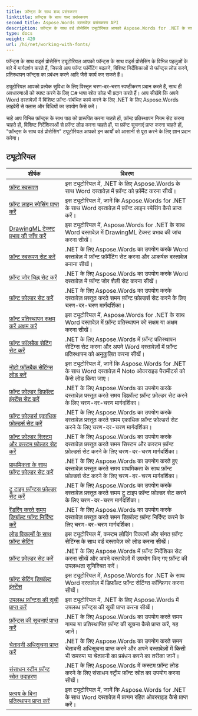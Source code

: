 ```yaml
---
title: फ़ॉन्ट्स के साथ शब्द प्रसंस्करण
linktitle: फ़ॉन्ट्स के साथ शब्द प्रसंस्करण
second_title: Aspose.Words दस्तावेज़ प्रसंस्करण API
description: फ़ॉन्ट्स के साथ वर्ड प्रोसेसिंग ट्यूटोरियल आपको Aspose.Words for .NET के साथ Word में फ़ॉन्ट्स के साथ काम करना सिखाते हैं। फ़ॉर्मेटिंग, प्रतिस्थापन, सूचनाएँ, और बहुत कुछ।
type: docs
weight: 420
url: /hi/net/working-with-fonts/
---
```


फॉन्ट्स के साथ वर्ड्स प्रोसेसिंग ट्यूटोरियल आपको फॉन्ट्स के साथ वर्ड्स प्रोसेसिंग के विभिन्न पहलुओं के बारे में मार्गदर्शन करते हैं, जिससे आप फॉन्ट फॉर्मेटिंग बदलने, विशिष्ट निर्देशिकाओं से फॉन्ट्स लोड करने, प्रतिस्थापन फॉन्ट्स का प्रबंधन करने आदि जैसे कार्य कर सकते हैं।

ट्यूटोरियल आपको प्रत्येक सुविधा के लिए विस्तृत चरण-दर-चरण स्पष्टीकरण प्रदान करते हैं, साथ ही अवधारणाओं को स्पष्ट करने के लिए C# भाषा स्रोत कोड भी प्रदान करते हैं। आप सीखेंगे कि अपने Word दस्तावेज़ों में विशिष्ट फ़ॉन्ट-संबंधित कार्य करने के लिए .NET के लिए Aspose.Words लाइब्रेरी से क्लास और विधियों का उपयोग कैसे करें।

चाहे आप विभिन्न फ़ॉन्ट्स के साथ पाठ को प्रारूपित करना चाहते हों, फ़ॉन्ट प्रतिस्थापन नियम सेट करना चाहते हों, विशिष्ट निर्देशिकाओं से फ़ॉन्ट लोड करना चाहते हों, या फ़ॉन्ट सूचनाएं प्राप्त करना चाहते हों, "फ़ॉन्ट्स के साथ वर्ड प्रोसेसिंग" ट्यूटोरियल आपको इन कार्यों को आसानी से पूरा करने के लिए ज्ञान प्रदान करेगा।

 ## ट्यूटोरियल
| शीर्षक | विवरण |
| --- | --- |
| [फ़ॉन्ट स्वरूपण](./font-formatting/) | इस ट्यूटोरियल में, .NET के लिए Aspose.Words के साथ Word दस्तावेज़ में फ़ॉन्ट को फ़ॉर्मेट करना सीखें। |
| [फ़ॉन्ट लाइन स्पेसिंग प्राप्त करें](./get-font-line-spacing/) | इस ट्यूटोरियल में, जानें कि Aspose.Words for .NET के साथ Word दस्तावेज़ में फ़ॉन्ट लाइन स्पेसिंग कैसे प्राप्त करें। |
| [DrawingML टेक्स्ट प्रभाव की जाँच करें](./check-drawingml-text-effect/) | इस ट्यूटोरियल में, Aspose.Words for .NET के साथ Word दस्तावेज़ में DrawingML टेक्स्ट प्रभाव की जांच करना सीखें। |
| [फ़ॉन्ट स्वरूपण सेट करें](./set-font-formatting/) | .NET के लिए Aspose.Words का उपयोग करके Word दस्तावेज़ में फ़ॉन्ट फ़ॉर्मेटिंग सेट करना और आकर्षक दस्तावेज़ बनाना सीखें। |
| [फ़ॉन्ट जोर चिह्न सेट करें](./set-font-emphasis-mark/) | .NET के लिए Aspose.Words का उपयोग करके Word दस्तावेज़ में फ़ॉन्ट जोर शैली सेट करना सीखें। |
| [फ़ॉन्ट फ़ोल्डर सेट करें](./set-fonts-folders/) | .NET के लिए Aspose.Words का उपयोग करके दस्तावेज़ प्रस्तुत करते समय फ़ॉन्ट फ़ोल्डर्स सेट करने के लिए चरण-दर-चरण मार्गदर्शिका। |
| [फ़ॉन्ट प्रतिस्थापन सक्षम करें अक्षम करें](./enable-disable-font-substitution/) | इस ट्यूटोरियल में, Aspose.Words for .NET के साथ Word दस्तावेज़ में फ़ॉन्ट प्रतिस्थापन को सक्षम या अक्षम करना सीखें। |
| [फ़ॉन्ट फ़ॉलबैक सेटिंग सेट करें](./set-font-fallback-settings/) | .NET के लिए Aspose.Words में फ़ॉन्ट प्रतिस्थापन सेटिंग्स सेट करना और अपने Word दस्तावेज़ों में फ़ॉन्ट प्रतिस्थापन को अनुकूलित करना सीखें। |
| [नोटो फ़ॉलबैक सेटिंग्स लोड करें](./load-noto-fallback-settings/) | इस ट्यूटोरियल में, जानें कि Aspose.Words for .NET के साथ Word दस्तावेज़ में Noto ओवरराइड पैरामीटर्स को कैसे लोड किया जाए। |
| [फ़ॉन्ट फ़ोल्डर डिफ़ॉल्ट इंस्टेंस सेट करें](./set-fonts-folders-default-instance/) | .NET के लिए Aspose.Words का उपयोग करके दस्तावेज़ प्रस्तुत करते समय डिफ़ॉल्ट फ़ॉन्ट फ़ोल्डर सेट करने के लिए चरण-दर-चरण मार्गदर्शिका। |
| [फ़ॉन्ट फ़ोल्डर्स एकाधिक फ़ोल्डर्स सेट करें](./set-fonts-folders-multiple-folders/) | .NET के लिए Aspose.Words का उपयोग करके दस्तावेज़ प्रस्तुत करते समय एकाधिक फ़ॉन्ट फ़ोल्डर्स सेट करने के लिए चरण-दर-चरण मार्गदर्शिका। |
| [फ़ॉन्ट फ़ोल्डर सिस्टम और कस्टम फ़ोल्डर सेट करें](./set-fonts-folders-system-and-custom-folder/) | .NET के लिए Aspose.Words का उपयोग करके दस्तावेज़ प्रस्तुत करते समय सिस्टम और कस्टम फ़ॉन्ट फ़ोल्डर्स सेट करने के लिए चरण-दर-चरण मार्गदर्शिका। |
| [प्राथमिकता के साथ फ़ॉन्ट फ़ोल्डर सेट करें](./set-fonts-folders-with-priority/) | .NET के लिए Aspose.Words का उपयोग करते हुए दस्तावेज़ प्रस्तुत करते समय प्राथमिकता के साथ फ़ॉन्ट फ़ोल्डर्स सेट करने के लिए चरण-दर-चरण मार्गदर्शिका। |
| [ट्रू टाइप फ़ॉन्ट्स फ़ोल्डर सेट करें](./set-true-type-fonts-folder/) | .NET के लिए Aspose.Words का उपयोग करके दस्तावेज़ प्रस्तुत करते समय ट्रू टाइप फ़ॉन्ट फ़ोल्डर सेट करने के लिए चरण-दर-चरण मार्गदर्शिका। |
| [रेंडरिंग करते समय डिफ़ॉल्ट फ़ॉन्ट निर्दिष्ट करें](./specify-default-font-when-rendering/) | .NET के लिए Aspose.Words का उपयोग करके दस्तावेज़ प्रस्तुत करते समय डिफ़ॉल्ट फ़ॉन्ट निर्दिष्ट करने के लिए चरण-दर-चरण मार्गदर्शिका। |
| [लोड विकल्पों के साथ फ़ॉन्ट सेटिंग](./font-settings-with-load-options/) | इस ट्यूटोरियल में, कस्टम लोडिंग विकल्पों और संगत फ़ॉन्ट सेटिंग्स के साथ वर्ड दस्तावेज़ को लोड करना सीखें।|
| [फ़ॉन्ट फ़ोल्डर सेट करें](./set-fonts-folder/) | .NET के लिए Aspose.Words में फ़ॉन्ट निर्देशिका सेट करना सीखें और अपने दस्तावेज़ों में उपयोग किए गए फ़ॉन्ट की उपलब्धता सुनिश्चित करें। |
| [फ़ॉन्ट सेटिंग डिफ़ॉल्ट इंस्टेंस](./font-settings-default-instance/) | इस ट्यूटोरियल में, Aspose.Words for .NET के साथ Word दस्तावेज़ में डिफ़ॉल्ट फ़ॉन्ट सेटिंग्स कॉन्फ़िगर करना सीखें। |
| [उपलब्ध फ़ॉन्ट्स की सूची प्राप्त करें](./get-list-of-available-fonts/) | इस ट्यूटोरियल में, .NET के लिए Aspose.Words में उपलब्ध फ़ॉन्ट्स की सूची प्राप्त करना सीखें। |
| [फ़ॉन्ट्स की सूचनाएं प्राप्त करें](./receive-notifications-of-fonts/) | .NET के लिए Aspose.Words का उपयोग करते समय गायब या प्रतिस्थापित फ़ॉन्ट की सूचना कैसे प्राप्त करें, यह जानें। |
| [चेतावनी अधिसूचना प्राप्त करें](./receive-warning-notification/) | .NET के लिए Aspose.Words का उपयोग करते समय चेतावनी अधिसूचना प्राप्त करने और अपने दस्तावेज़ों में किसी भी समस्या या चेतावनी का प्रबंधन करने का तरीका जानें। |
| [संसाधन स्टीम फ़ॉन्ट स्रोत उदाहरण](./resource-steam-font-source-example/) | .NET के लिए Aspose.Words में कस्टम फ़ॉन्ट लोड करने के लिए संसाधन स्ट्रीम फ़ॉन्ट स्रोत का उपयोग करना सीखें। |
| [प्रत्यय के बिना प्रतिस्थापन प्राप्त करें](./get-substitution-without-suffixes/) | इस ट्यूटोरियल में, जानें कि Aspose.Words for .NET के साथ Word दस्तावेज़ में प्रत्यय रहित ओवरराइड कैसे प्राप्त करें। |